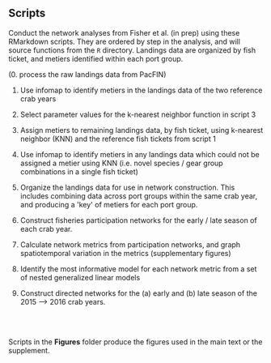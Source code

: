 ## Scripts

Conduct the network analyses from Fisher et al. (in prep) using these RMarkdown scripts. They are ordered by step in the analysis, and will source functions from the `R` directory. Landings data are organized by fish ticket, and metiers identified within each port group. 


(0. process the raw landings data from PacFIN)

1. Use infomap to identify metiers in the landings data of the two reference crab years

2. Select parameter values for the k-nearest neighbor function in script 3

3. Assign metiers to remaining landings data, by fish ticket, using k-nearest neighbor (KNN) and the reference fish tickets from script 1

4. Use infomap to identify metiers in any landings data which could not be assigned a metier using KNN (i.e. novel species / gear group combinations in a single fish ticket)

5. Organize the landings data for use in network construction. This includes combining data across port groups within the same crab year, and producing a 'key' of metiers for each port group.

6. Construct fisheries participation networks for the early / late season of each crab year.

7. Calculate network metrics from participation networks, and graph spatiotemporal variation in the metrics (supplementary figures)

8. Identify the most informative model for each network metric from a set of nested generalized linear models

9. Construct directed networks for the (a) early and (b) late season of the 2015 --> 2016 crab years.
<br>
<br>



Scripts in the **Figures** folder produce the figures used in the main text or the supplement.
